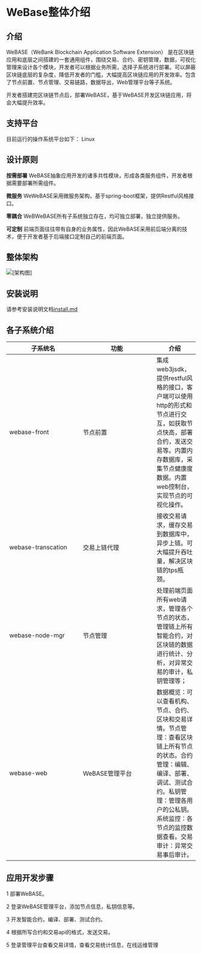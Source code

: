 # WeBase整体介绍

## 介绍
WeBASE（WeBank Blockchain Application Software Extension） 是在区块链应用和底层之间搭建的一套通用组件，围绕交易、合约、密钥管理，数据，可视化管理来设计各个模块，开发者可以根据业务所需，选择子系统进行部署。可以屏蔽区块链底层的复杂度，降低开发者的门槛，大幅提高区块链应用的开发效率。包含了节点前置、节点管理、交易链路，数据导出，Web管理平台等子系统。

开发者搭建完区块链节点后，部署WeBASE，基于WeBASE开发区块链应用，将会大幅提升效率。

## 支持平台
目前运行的操作系统平台如下：
Linux

## 设计原则
**按需部署**
WeBASE抽象应用开发的诸多共性模块，形成各类服务组件，开发者根据需要部署所需组件。

**微服务**
WeWeBASE采用微服务架构，基于spring-boot框架，提供Restful风格接口。

**零耦合**
WeBWeBASE所有子系统独立存在，均可独立部署，独立提供服务。

**可定制**
前端页面往往带有自身的业务属性，因此WeBASE采用前后端分离的技术，便于开发者基于后端接口定制自己的前端页面。

## 整体架构

![[架构图]](../../images/webase/architecture.png)


## 安装说明
请参考安装说明文档[install.md](./install.md)

## 各子系统介绍

<table style="width:100%;border-collapse:collapse">
    <thead>
        <tr>
            <th width="180">子系统名</th>
            <th width="180">功能</th>
            <th>介绍</th>
        </tr>
    </thead>
    <tbody>
       <tr>
            <td>webase-front</td>
            <td>节点前置</td>
            <td>集成web3jsdk，提供restful风格的接口，客户端可以使用http的形式和节点进行交互，如获取节点快高，部署合约，发送交易等。内置内存数据库，采集节点健康度数据。内置web控制台，实现节点的可视化操作。</td>
        </tr>
       <tr>
            <td>webase-transcation</td>
            <td>交易上链代理</td>
            <td>接收交易请求，缓存交易到数据库中，异步上链。可大幅提升吞吐量，解决区块链的tps瓶颈。</td>
        </tr>
      <tr>
            <td>webase-node-mgr</td>
            <td>节点管理</td>
            <td>处理前端页面所有web请求，管理各个节点的状态，管理链上所有智能合约，对区块链的数据进行统计、分析，对异常交易的审计，私钥管理等；</td>
        </tr>
      <tr>
            <td>webase-web</td>
            <td>WeBASE管理平台</td>
            <td>数据概览：可以查看机构、节点、合约、区块和交易详情。节点管理：查看区块链上所有节点的状态。合约管理：编辑、编译、部署、调试、测试合约。私钥管理：管理各用户的公私钥。系统监控：各节点的监控数据查看。交易审计：异常交易事后审计。</td>
        </tr>
    </tbody>
</table>


## </a>应用开发步骤
1 部署WeBASE。

2 登录WeBASE管理平台，添加节点信息，私钥信息等。

3 开发智能合约，编译、部署、测试合约。

4 根据所写合约和交易api的格式，发送交易。

5 登录管理平台查看交易详情，查看交易统计信息，在线运维管理

